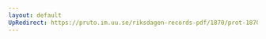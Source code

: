 ```yaml
---
layout: default
UpRedirect: https://pruto.im.uu.se/riksdagen-records-pdf/1870/prot-1870--ak--505/prot-1870--ak--505_001.pdf
---
```

